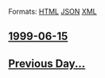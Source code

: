 
Formats: [HTML](1999/06/15/index.html)  [JSON](1999/06/15/index.json)  [XML](1999/06/15/index.xml)  

## [1999-06-15](/news/1999/06/15/index.md)

## [Previous Day...](/news/1999/06/14/index.md)

